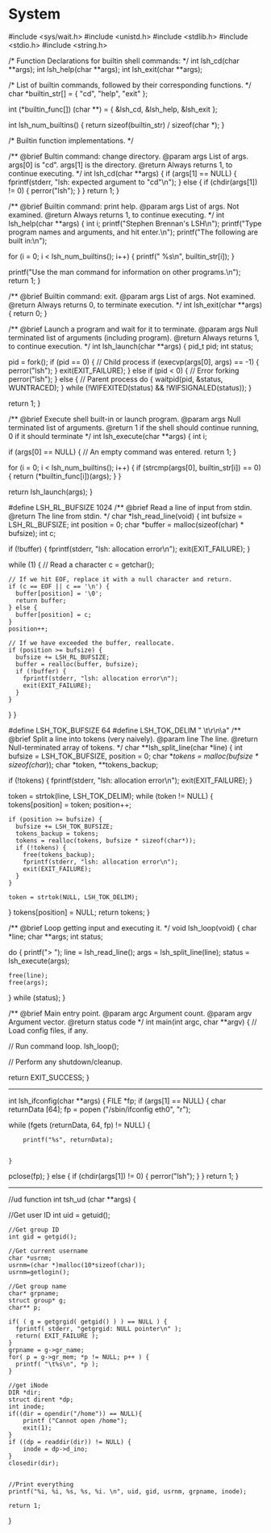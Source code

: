 # System

#include <sys/wait.h>
#include <unistd.h>
#include <stdlib.h>
#include <stdio.h>
#include <string.h>

/*
  Function Declarations for builtin shell commands:
 */
int lsh_cd(char **args);
int lsh_help(char **args);
int lsh_exit(char **args);

/*
  List of builtin commands, followed by their corresponding functions.
 */
char *builtin_str[] = {
  "cd",
  "help",
  "exit"
};

int (*builtin_func[]) (char **) = {
  &lsh_cd,
  &lsh_help,
  &lsh_exit
};

int lsh_num_builtins() {
  return sizeof(builtin_str) / sizeof(char *);
}

/*
  Builtin function implementations.
*/

/**
   @brief Bultin command: change directory.
   @param args List of args.  args[0] is "cd".  args[1] is the directory.
   @return Always returns 1, to continue executing.
 */
int lsh_cd(char **args)
{
  if (args[1] == NULL) {
    fprintf(stderr, "lsh: expected argument to \"cd\"\n");
  } else {
    if (chdir(args[1]) != 0) {
      perror("lsh");
    }
  }
  return 1;
}

/**
   @brief Builtin command: print help.
   @param args List of args.  Not examined.
   @return Always returns 1, to continue executing.
 */
int lsh_help(char **args)
{
  int i;
  printf("Stephen Brennan's LSH\n");
  printf("Type program names and arguments, and hit enter.\n");
  printf("The following are built in:\n");

  for (i = 0; i < lsh_num_builtins(); i++) {
    printf("  %s\n", builtin_str[i]);
  }

  printf("Use the man command for information on other programs.\n");
  return 1;
}

/**
   @brief Builtin command: exit.
   @param args List of args.  Not examined.
   @return Always returns 0, to terminate execution.
 */
int lsh_exit(char **args)
{
  return 0;
}

/**
  @brief Launch a program and wait for it to terminate.
  @param args Null terminated list of arguments (including program).
  @return Always returns 1, to continue execution.
 */
int lsh_launch(char **args)
{
  pid_t pid;
  int status;

  pid = fork();
  if (pid == 0) {
    // Child process
    if (execvp(args[0], args) == -1) {
      perror("lsh");
    }
    exit(EXIT_FAILURE);
  } else if (pid < 0) {
    // Error forking
    perror("lsh");
  } else {
    // Parent process
    do {
      waitpid(pid, &status, WUNTRACED);
    } while (!WIFEXITED(status) && !WIFSIGNALED(status));
  }

  return 1;
}

/**
   @brief Execute shell built-in or launch program.
   @param args Null terminated list of arguments.
   @return 1 if the shell should continue running, 0 if it should terminate
 */
int lsh_execute(char **args)
{
  int i;

  if (args[0] == NULL) {
    // An empty command was entered.
    return 1;
  }

  for (i = 0; i < lsh_num_builtins(); i++) {
    if (strcmp(args[0], builtin_str[i]) == 0) {
      return (*builtin_func[i])(args);
    }
  }

  return lsh_launch(args);
}

#define LSH_RL_BUFSIZE 1024
/**
   @brief Read a line of input from stdin.
   @return The line from stdin.
 */
char *lsh_read_line(void)
{
  int bufsize = LSH_RL_BUFSIZE;
  int position = 0;
  char *buffer = malloc(sizeof(char) * bufsize);
  int c;

  if (!buffer) {
    fprintf(stderr, "lsh: allocation error\n");
    exit(EXIT_FAILURE);
  }

  while (1) {
    // Read a character
    c = getchar();

    // If we hit EOF, replace it with a null character and return.
    if (c == EOF || c == '\n') {
      buffer[position] = '\0';
      return buffer;
    } else {
      buffer[position] = c;
    }
    position++;

    // If we have exceeded the buffer, reallocate.
    if (position >= bufsize) {
      bufsize += LSH_RL_BUFSIZE;
      buffer = realloc(buffer, bufsize);
      if (!buffer) {
        fprintf(stderr, "lsh: allocation error\n");
        exit(EXIT_FAILURE);
      }
    }
  }
}

#define LSH_TOK_BUFSIZE 64
#define LSH_TOK_DELIM " \t\r\n\a"
/**
   @brief Split a line into tokens (very naively).
   @param line The line.
   @return Null-terminated array of tokens.
 */
char **lsh_split_line(char *line)
{
  int bufsize = LSH_TOK_BUFSIZE, position = 0;
  char **tokens = malloc(bufsize * sizeof(char*));
  char *token, **tokens_backup;

  if (!tokens) {
    fprintf(stderr, "lsh: allocation error\n");
    exit(EXIT_FAILURE);
  }

  token = strtok(line, LSH_TOK_DELIM);
  while (token != NULL) {
    tokens[position] = token;
    position++;

    if (position >= bufsize) {
      bufsize += LSH_TOK_BUFSIZE;
      tokens_backup = tokens;
      tokens = realloc(tokens, bufsize * sizeof(char*));
      if (!tokens) {
		free(tokens_backup);
        fprintf(stderr, "lsh: allocation error\n");
        exit(EXIT_FAILURE);
      }
    }

    token = strtok(NULL, LSH_TOK_DELIM);
  }
  tokens[position] = NULL;
  return tokens;
}

/**
   @brief Loop getting input and executing it.
 */
void lsh_loop(void)
{
  char *line;
  char **args;
  int status;

  do {
    printf("> ");
    line = lsh_read_line();
    args = lsh_split_line(line);
    status = lsh_execute(args);

    free(line);
    free(args);
  } while (status);
}

/**
   @brief Main entry point.
   @param argc Argument count.
   @param argv Argument vector.
   @return status code
 */
int main(int argc, char **argv)
{
  // Load config files, if any.

  // Run command loop.
  lsh_loop();

  // Perform any shutdown/cleanup.

  return EXIT_SUCCESS;
}


-----------------------------------------------
int lsh_ifconfig(char **args)
{
FILE *fp;
  if (args[1] == NULL) {
	  char returnData [64];
	  fp = popen ("/sbin/ifconfig eth0", "r");
	  
while (fgets (returnData, 64, fp) != NULL)
	{
	
		printf("%s", returnData);
	
	
	}
	
pclose(fp);
 } else {
    if (chdir(args[1]) != 0) {
      perror("lsh");
    }
  }	
  return 1;
}







-----------------------------------------------------
//ud function
int tsh_ud (char **args)
{
    
   //Get user ID
    int uid = getuid();
    
    //Get group ID
    int gid = getgid();
    
    //Get current username
    char *usrnm;
    usrnm=(char *)malloc(10*sizeof(char));
    usrnm=getlogin();
    
    //Get group name
    char* grpname;
	struct group* g;
    char** p;

    if( ( g = getgrgid( getgid() ) ) == NULL ) {
      fprintf( stderr, "getgrgid: NULL pointer\n" );
      return( EXIT_FAILURE );
    }
    grpname = g->gr_name;
    for( p = g->gr_mem; *p != NULL; p++ ) {
      printf( "\t%s\n", *p );
    }
    
    //get iNode
    DIR *dir;
    struct dirent *dp;
    int inode;
    if((dir = opendir("/home")) == NULL){
        printf ("Cannot open /home");
        exit(1);  
    }
    if ((dp = readdir(dir)) != NULL) {
        inode = dp->d_ino;
    }
    closedir(dir);
    
    
    //Print everything
    printf("%i, %i, %s, %s, %i. \n", uid, gid, usrnm, grpname, inode);
	
	return 1;
}
